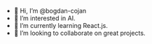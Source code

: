 - 👋 Hi, I’m @bogdan-cojan
- 👀 I’m interested in AI.
- 🌱 I’m currently learning React.js.
- 💞️ I’m looking to collaborate on great projects.

<!---
bogdan-cojan/bogdan-cojan is a ✨ special ✨ repository because its `README.md` (this file) appears on your GitHub profile.
You can click the Preview link to take a look at your changes.
--->
